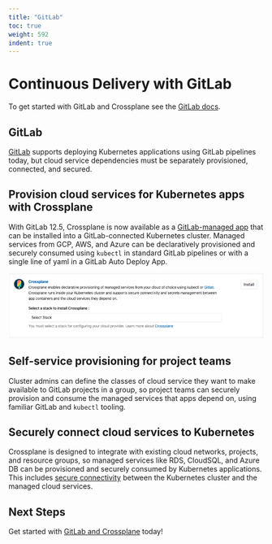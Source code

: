 ```yaml
---
title: "GitLab"
toc: true
weight: 592
indent: true
---
```


# Continuous Delivery with GitLab

To get started with GitLab and Crossplane see the [GitLab docs][GitLab
Crossplane docs].

## GitLab
[GitLab][GitLab Kubernetes docs] supports deploying Kubernetes applications
using GitLab pipelines today, but cloud service dependencies must be separately
provisioned, connected, and secured. 

## Provision cloud services for Kubernetes apps with Crossplane
With GitLab 12.5, Crossplane is now available as a [GitLab-managed app][GitLab
Crossplane docs] that can be installed into a GitLab-connected Kubernetes
cluster. Managed services from GCP, AWS, and Azure can be declaratively
provisioned and securely consumed using `kubectl` in standard GitLab pipelines
or with a single line of yaml in a GitLab Auto Deploy App.

![alt crossplane-gitlab-managed-app](crossplane-gitlab-managed-app.png)

## Self-service provisioning for project teams
Cluster admins can define the classes of cloud service they want to make
available to GitLab projects in a group, so project teams can securely
provision and consume the managed services that apps depend on, using familiar
GitLab and `kubectl` tooling.

## Securely connect cloud services to Kubernetes
Crossplane is designed to integrate with existing cloud networks, projects, and
resource groups, so managed services like RDS, CloudSQL, and Azure DB can be
provisioned and securely consumed by Kubernetes applications. This includes
[secure connectivity] between the Kubernetes cluster and the managed cloud
services.

## Next Steps
Get started with [GitLab and Crossplane][GitLab Crossplane docs] today!

<!-- Named links -->
[GitLab Crossplane docs]: https://docs.gitlab.com/ee/user/clusters/applications.html#crossplane
[GitLab Kubernetes docs]: https://about.gitlab.com/solutions/kubernetes/
[secure connectivity]: https://blog.crossplane.io/securely-connect-to-cloud-services-without-leaving-kubernetes/
